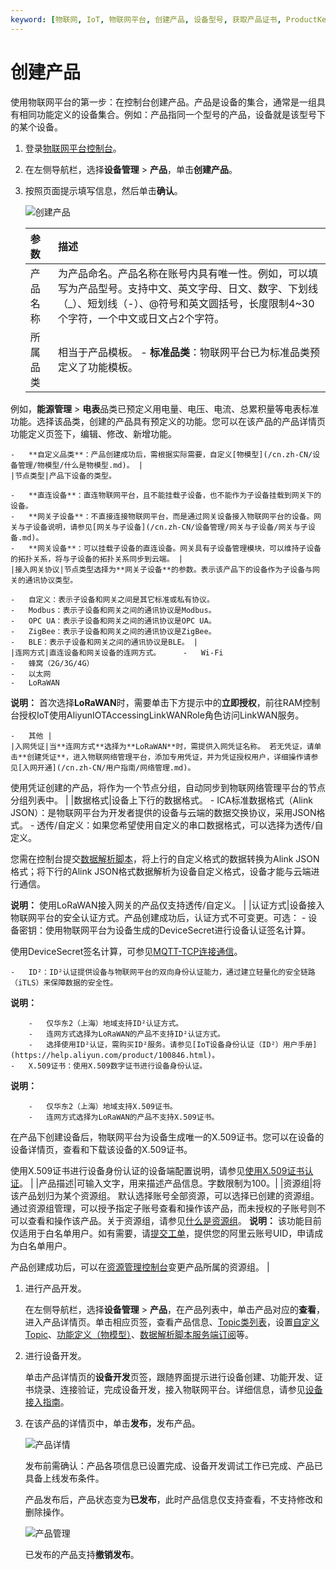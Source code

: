 ```yaml
---
keyword: [物联网, IoT, 物联网平台, 创建产品, 设备型号, 获取产品证书, ProductKey, ProductSecret]
---
```


# 创建产品

使用物联网平台的第一步：在控制台创建产品。产品是设备的集合，通常是一组具有相同功能定义的设备集合。例如：产品指同一个型号的产品，设备就是该型号下的某个设备。

1.  登录[物联网平台控制台](http://iot.console.aliyun.com/)。

2.  在左侧导航栏，选择**设备管理** \> **产品**，单击**创建产品**。

3.  按照页面提示填写信息，然后单击**确认**。

    ![创建产品](https://static-aliyun-doc.oss-cn-hangzhou.aliyuncs.com/assets/img/zh-CN/3564482061/p174341.png)

    |参数|描述|
    |:-|:-|
    |产品名称|为产品命名。产品名称在账号内具有唯一性。例如，可以填写为产品型号。支持中文、英文字母、日文、数字、下划线（\_）、短划线（-）、@符号和英文圆括号，长度限制4~30个字符，一个中文或日文占2个字符。|
    |所属品类|相当于产品模板。     -   **标准品类**：物联网平台已为标准品类预定义了功能模板。

例如，**能源管理** \> **电表**品类已预定义用电量、电压、电流、总累积量等电表标准功能。选择该品类，创建的产品具有预定义的功能。您可以在该产品的产品详情页功能定义页签下，编辑、修改、新增功能。

    -   **自定义品类**：产品创建成功后，需根据实际需要，自定义[物模型](/cn.zh-CN/设备管理/物模型/什么是物模型.md)。 |
    |节点类型|产品下设备的类型。

    -   **直连设备**：直连物联网平台，且不能挂载子设备，也不能作为子设备挂载到网关下的设备。
    -   **网关子设备**：不直接连接物联网平台，而是通过网关设备接入物联网平台的设备。网关与子设备说明，请参见[网关与子设备](/cn.zh-CN/设备管理/网关与子设备/网关与子设备.md)。
    -   **网关设备**：可以挂载子设备的直连设备。网关具有子设备管理模块，可以维持子设备的拓扑关系，将与子设备的拓扑关系同步到云端。 |
    |接入网关协议|节点类型选择为**网关子设备**的参数。表示该产品下的设备作为子设备与网关的通讯协议类型。

    -   自定义：表示子设备和网关之间是其它标准或私有协议。
    -   Modbus：表示子设备和网关之间的通讯协议是Modbus。
    -   OPC UA：表示子设备和网关之间的通讯协议是OPC UA。
    -   ZigBee：表示子设备和网关之间的通讯协议是ZigBee。
    -   BLE：表示子设备和网关之间的通讯协议是BLE。 |
    |连网方式|直连设备和网关设备的连网方式。     -   Wi-Fi
    -   蜂窝（2G/3G/4G）
    -   以太网
    -   LoRaWAN

**说明：** 首次选择**LoRaWAN**时，需要单击下方提示中的**立即授权**，前往RAM控制台授权IoT使用AliyunIOTAccessingLinkWANRole角色访问LinkWAN服务。

    -   其他 |
    |入网凭证|当**连网方式**选择为**LoRaWAN**时，需提供入网凭证名称。 若无凭证，请单击**创建凭证**，进入物联网络管理平台，添加专用凭证，并为凭证授权用户，详细操作请参见[入网开通](/cn.zh-CN/用户指南/网络管理.md)。

使用凭证创建的产品，将作为一个节点分组，自动同步到物联网络管理平台的节点分组列表中。 |
    |数据格式|设备上下行的数据格式。     -   ICA标准数据格式（Alink JSON）：是物联网平台为开发者提供的设备与云端的数据交换协议，采用JSON格式。
    -   透传/自定义：如果您希望使用自定义的串口数据格式，可以选择为透传/自定义。

您需在控制台提交[数据解析脚本](/cn.zh-CN/设备管理/数据解析/什么是数据解析.md)，将上行的自定义格式的数据转换为Alink JSON格式；将下行的Alink JSON格式数据解析为设备自定义格式，设备才能与云端进行通信。

**说明：** 使用LoRaWAN接入网关的产品仅支持透传/自定义。 |
    |认证方式|设备接入物联网平台的安全认证方式。产品创建成功后，认证方式不可变更。可选：     -   设备密钥：使用物联网平台为设备生成的DeviceSecret进行设备认证签名计算。

使用DeviceSecret签名计算，可参见[MQTT-TCP连接通信](/cn.zh-CN/设备接入/使用开放协议自主接入/MQTT协议接入/MQTT-TCP连接通信.md)。

    -   ID²：ID²认证提供设备与物联网平台的双向身份认证能力，通过建立轻量化的安全链路（iTLS）来保障数据的安全性。

**说明：**

        -   仅华东2（上海）地域支持ID²认证方式。
        -   连网方式选择为LoRaWAN的产品不支持ID²认证方式。
        -   选择使用ID²认证，需购买ID²服务。请参见[IoT设备身份认证（ID²）用户手册](https://help.aliyun.com/product/100846.html)。
    -   X.509证书：使用X.509数字证书进行设备身份认证。

**说明：**

        -   仅华东2（上海）地域支持X.509证书。
        -   连网方式选择为LoRaWAN的产品不支持X.509证书。
在产品下创建设备后，物联网平台为设备生成唯一的X.509证书。您可以在设备的设备详情页，查看和下载该设备的X.509证书。

使用X.509证书进行设备身份认证的设备端配置说明，请参见[使用X.509证书认证](/cn.zh-CN/设备接入/设备安全认证/使用X.509证书认证.md)。 |
    |产品描述|可输入文字，用来描述产品信息。字数限制为100。|
    |资源组|将该产品划归为某个资源组。 默认选择账号全部资源，可以选择已创建的资源组。通过资源组管理，可以授予指定子账号查看和操作该产品，而未授权的子账号则不可以查看和操作该产品。关于资源组，请参见[什么是资源组]()。 **说明：** 该功能目前仅适用于白名单用户。如有需要，请[提交工单](https://selfservice.console.aliyun.com/ticket/createIndex)，提供您的阿里云账号UID，申请成为白名单用户。

产品创建成功后，可以在[资源管理控制台](https://resourcemanager.console.aliyun.com/resource-groups)变更产品所属的资源组。 |


1.  进行产品开发。

    在左侧导航栏，选择**设备管理** \> **产品**，在产品列表中，单击产品对应的**查看**，进入产品详情页。单击相应页签，查看产品信息、[Topic类列表](/cn.zh-CN/设备接入/消息通信Topic/什么是Topic.md)，设置[自定义Topic](/cn.zh-CN/设备接入/消息通信Topic/自定义Topic.md)、[功能定义（物模型）](/cn.zh-CN/设备管理/物模型/什么是物模型.md)、[数据解析脚本](/cn.zh-CN/设备管理/数据解析/自定义Topic数据解析/提交数据解析脚本.md)[服务端订阅](t18849.md#)等。

2.  进行设备开发。

    单击产品详情页的**设备开发**页签，跟随界面提示进行设备创建、功能开发、证书烧录、连接验证，完成设备开发，接入物联网平台。详细信息，请参见[设备接入指南](/cn.zh-CN/设备接入/下载设备端SDK.md)。

3.  在该产品的详情页中，单击**发布**，发布产品。

    ![产品详情](https://static-aliyun-doc.oss-cn-hangzhou.aliyuncs.com/assets/img/zh-CN/5445559951/p110863.png)

    发布前需确认：产品各项信息已设置完成、设备开发调试工作已完成、产品已具备上线发布条件。

    产品发布后，产品状态变为**已发布**，此时产品信息仅支持查看，不支持修改和删除操作。

    ![产品管理](https://static-aliyun-doc.oss-cn-hangzhou.aliyuncs.com/assets/img/zh-CN/8114420061/p166887.png)

    已发布的产品支持**撤销发布**。


